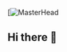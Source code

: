 [![MasterHead](https://cdn.youcan.shop/stores/e0144b6dff7e051ef16e32485c3bd6e6/others/GVeGACRp9IRGUcnpspoo4NZPnJjwz99HqeDSKHr9.gif)
## Hi there 👋

<!--

**Here are some ideas to get you started:**

🙋‍♀️ A short introduction - what is your organization all about?
🌈 Contribution guidelines - how can the community get involved?
👩‍💻 Useful resources - where can the community find your docs? Is there anything else the community should know?
🍿 Fun facts - what does your team eat for breakfast?
🧙 Remember, you can do mighty things with the power of [Markdown](https://docs.github.com/github/writing-on-github/getting-started-with-writing-and-formatting-on-github/basic-writing-and-formatting-syntax)
-->
